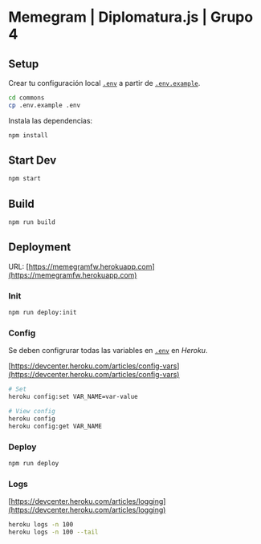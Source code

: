 # Memegram | Diplomatura.js | Grupo 4

## Setup

Crear tu configuración local [`.env`](/.env) a partir de [`.env.example`](/.env.example).

```bash
cd commons
cp .env.example .env
```

Instala las dependencias:

```bash
npm install
```

## Start Dev

```bash
npm start
```

## Build

```bash
npm run build
```

## Deployment

URL: [https://memegramfw.herokuapp.com](https://memegramfw.herokuapp.com)

### Init

```bash
npm run deploy:init
```

### Config

Se deben configrurar todas las variables en [`.env`](commons/.env) en _Heroku_.

[https://devcenter.heroku.com/articles/config-vars](https://devcenter.heroku.com/articles/config-vars)

```bash
# Set
heroku config:set VAR_NAME=var-value

# View config
heroku config
heroku config:get VAR_NAME
```

### Deploy

```bash
npm run deploy
```

### Logs

[https://devcenter.heroku.com/articles/logging](https://devcenter.heroku.com/articles/logging)

```bash
heroku logs -n 100
heroku logs -n 100 --tail
```
